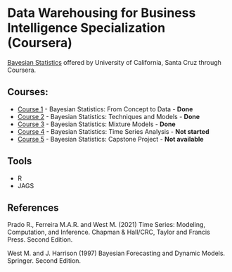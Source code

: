 # Data Warehousing for Business Intelligence Specialization (Coursera)

[Bayesian Statistics](https://www.coursera.org/specializations/bayesian-statistics) offered by University of California, Santa Cruz through Coursera.

## Courses:
* [Course 1](https://www.coursera.org/learn/bayesian-statistics) - Bayesian Statistics: From Concept to Data - **Done**
* [Course 2](https://www.coursera.org/learn/mcmc-bayesian-statistics) - Bayesian Statistics: Techniques and Models - **Done**
* [Course 3](https://www.coursera.org/learn/mixture-models) - Bayesian Statistics: Mixture Models - **Done**
* [Course 4](https://www.coursera.org/learn/bayesian-statistics-time-series-analysis) - Bayesian Statistics: Time Series Analysis - **Not started**
* [Course 5](https://www.coursera.org/learn/bayesian-statistics-capstone) - Bayesian Statistics: Capstone Project - **Not available**


## Tools
- R
- JAGS

## References
Prado R., Ferreira M.A.R. and West M. (2021) Time Series: Modeling, Computation, and Inference. Chapman & Hall/CRC, Taylor and Francis Press. Second Edition. 

West M. and J. Harrison (1997) Bayesian Forecasting and Dynamic Models. Springer. Second Edition. 

